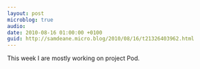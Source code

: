 ```yaml
---
layout: post
microblog: true
audio: 
date: 2010-08-16 01:00:00 +0100
guid: http://samdeane.micro.blog/2010/08/16/t21326403962.html
---
```

This week I are mostly working on project Pod.
